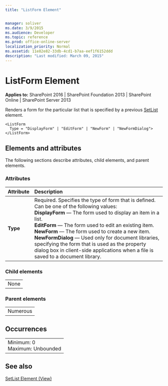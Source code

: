 ```yaml
---
title: "ListForm Element"


manager: soliver
ms.date: 3/9/2015
ms.audience: Developer
ms.topic: reference
ms.prod: office-online-server
localization_priority: Normal
ms.assetid: 11e82e82-33db-4cd1-b7aa-eef1f6152ddd
description: "Last modified: March 09, 2015"
---
```


# ListForm Element

 
  
 **Applies to:** SharePoint 2016 | SharePoint Foundation 2013 | SharePoint Online | SharePoint Server 2013
  
Renders a form for the particular list that is specified by a previous [SetList](../../collaborative-application-markup-language-caml-schemas/view-schema/setlist-element-view.md) element. 
  
```
<ListForm
  Type = "DisplayForm" | "EditForm" | "NewForm" | "NewFormDialog">
</ListForm>
```

## Elements and attributes

The following sections describe attributes, child elements, and parent elements.

### Attributes

|**Attribute**|**Description**|
|:-----|:-----|
|**Type** <br/> |Required. Specifies the type of form that is defined. Can be one of the following values:  <br/> **DisplayForm** — The form used to display an item in a list.  <br/> **EditForm** — The form used to edit an existing item.  <br/> **NewForm** — The form used to create a new item.  <br/> **NewFormDialog** — Used only for document libraries, specifying the form that is used as the property dialog box in client-side applications when a file is saved to a document library.  <br/> |
   
### Child elements

||
|:-----|
|None |
   
### Parent elements

||
|:-----|
|Numerous |
   
## Occurrences

||
|:-----|
|Minimum: 0  <br/> Maximum: Unbounded  <br/> |
   
## See also



[SetList Element (View)](../../collaborative-application-markup-language-caml-schemas/view-schema/setlist-element-view.md)

